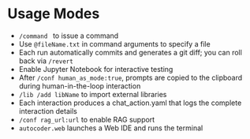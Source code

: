 # Usage Modes

* `/command ` to issue a command
* Use `@fileName.txt` in command arguments to specify a file
* Each run automatically commits and generates a git diff; you can roll back via `/revert`
* Enable Jupyter Notebook for interactive testing
* After `/conf human_as_mode:true`, prompts are copied to the clipboard during human-in-the-loop interaction
* `/lib /add libName` to import external libraries
* Each interaction produces a chat_action.yaml that logs the complete interaction details
* `/conf rag_url:url` to enable RAG support
* `autocoder.web` launches a Web IDE and runs the terminal

<!-- SOURCE_MD5:e1fe013500f3966f09431b5ad1288b1f-->
